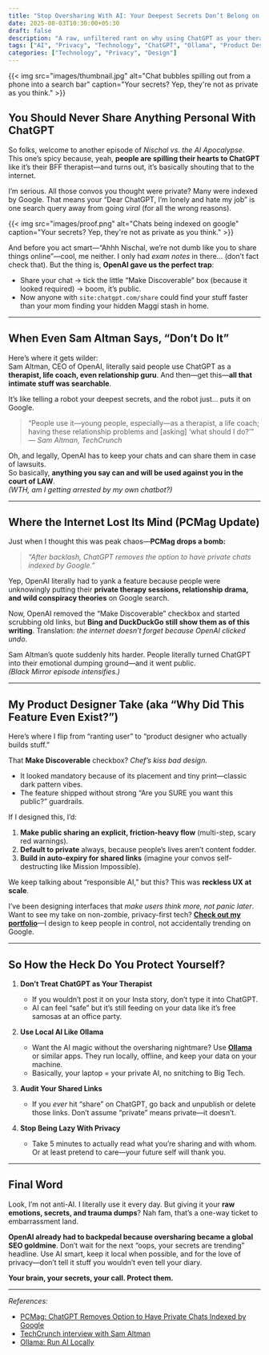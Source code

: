 ```yaml
---
title: "Stop Oversharing With AI: Your Deepest Secrets Don’t Belong on Google"
date: 2025-08-03T10:30:00+05:30
draft: false
description: "A raw, unfiltered rant on why using ChatGPT as your therapist is a terrible idea, how OpenAI accidentally exposed private convos to Google, and how to actually protect yourself—with a product designer's take on how to design AI better."
tags: ["AI", "Privacy", "Technology", "ChatGPT", "Ollama", "Product Design"]
categories: ["Technology", "Privacy", "Design"]
---
```


{{< img src="images/thumbnail.jpg" alt="Chat bubbles spilling out from a phone into a search bar" caption="Your secrets? Yep, they're not as private as you think." >}}

## You Should Never Share Anything Personal With ChatGPT

So folks, welcome to another episode of *Nischal vs. the AI Apocalypse*.  
This one’s spicy because, yeah, **people are spilling their hearts to ChatGPT** like it’s their BFF therapist—and turns out, it’s basically shouting that to the internet.

I’m serious. All those convos you thought were private? Many were indexed by Google. That means your “Dear ChatGPT, I’m lonely and hate my job” is one search query away from going *viral* (for all the wrong reasons).  

{{< img src="images/proof.png" alt="Chats being indexed on google" caption="Your secrets? Yep, they're not as private as you think." >}}

And before you act smart—“Ahhh Nischal, we’re not dumb like you to share things online”—cool, me neither. I only had *exam notes* in there… (don’t fact check that). But the thing is, **OpenAI gave us the perfect trap**:  
- Share your chat → tick the little “Make Discoverable” box (because it looked required) → boom, it’s public.  
- Now anyone with `site:chatgpt.com/share` could find your stuff faster than your mom finding your hidden Maggi stash in home.

---

## When Even Sam Altman Says, “Don’t Do It”

Here’s where it gets wilder:  
Sam Altman, CEO of OpenAI, literally said people use ChatGPT as a **therapist, life coach, even relationship guru**. And then—get this—**all that intimate stuff was searchable**.  

It’s like telling a robot your deepest secrets, and the robot just… puts it on Google.  
> “People use it—young people, especially—as a therapist, a life coach; having these relationship problems and [asking] ‘what should I do?’” — *Sam Altman, TechCrunch*

Oh, and legally, OpenAI has to keep your chats and can share them in case of lawsuits.  
So basically, **anything you say can and will be used against you in the court of LAW**.  
*(WTH, am I getting arrested by my own chatbot?)*

---

## Where the Internet Lost Its Mind (PCMag Update)

Just when I thought this was peak chaos—**PCMag drops a bomb:**  
> *“After backlash, ChatGPT removes the option to have private chats indexed by Google.”*  

Yep, OpenAI literally had to yank a feature because people were unknowingly putting their **private therapy sessions, relationship drama, and wild conspiracy theories** on Google search.  

Now, OpenAI removed the “Make Discoverable” checkbox and started scrubbing old links, but **Bing and DuckDuckGo still show them as of this writing**. Translation: *the internet doesn’t forget because OpenAI clicked undo*.  

Sam Altman’s quote suddenly hits harder. People literally turned ChatGPT into their emotional dumping ground—and it went public.  
*(Black Mirror episode intensifies.)*

---

## My Product Designer Take (aka “Why Did This Feature Even Exist?”)

Here’s where I flip from “ranting user” to “product designer who actually builds stuff.”  

That **Make Discoverable** checkbox? *Chef’s kiss bad design.*  
- It looked mandatory because of its placement and tiny print—classic dark pattern vibes.  
- The feature shipped without strong “Are you SURE you want this public?” guardrails.  

If I designed this, I’d:  
1. **Make public sharing an explicit, friction-heavy flow** (multi-step, scary red warnings).  
2. **Default to private** always, because people’s lives aren’t content fodder.  
3. **Build in auto-expiry for shared links** (imagine your convos self-destructing like Mission Impossible).  

We keep talking about “responsible AI,” but this? This was **reckless UX at scale**.  

I’ve been designing interfaces that *make users think more, not panic later*.  
Want to see my take on non-zombie, privacy-first tech? **[Check out my portfolio](https://www.nischalskanda.tech)**—I design to keep people in control, not accidentally trending on Google.

---

## So How the Heck Do You Protect Yourself?

1. **Don’t Treat ChatGPT as Your Therapist**  
   - If you wouldn’t post it on your Insta story, don’t type it into ChatGPT.  
   - AI can feel “safe” but it’s still feeding on your data like it’s free samosas at an office party.

2. **Use Local AI Like Ollama**  
   - Want the AI magic without the oversharing nightmare? Use **[Ollama](https://ollama.ai/)** or similar apps. They run locally, offline, and keep your data on your machine.  
   - Basically, your laptop = your private AI, no snitching to Big Tech.

3. **Audit Your Shared Links**  
   - If you *ever* hit “share” on ChatGPT, go back and unpublish or delete those links. Don’t assume “private” means private—it doesn’t.

4. **Stop Being Lazy With Privacy**  
   - Take 5 minutes to actually read what you’re sharing and with whom. Or at least pretend to care—your future self will thank you.

---

## Final Word

Look, I’m not anti-AI. I literally use it every day. But giving it your **raw emotions, secrets, and trauma dumps**? Nah fam, that’s a one-way ticket to embarrassment land.  

**OpenAI already had to backpedal because oversharing became a global SEO goldmine**. Don’t wait for the next “oops, your secrets are trending” headline. Use AI smart, keep it local when possible, and for the love of privacy—don’t tell it stuff you wouldn’t even tell your diary.

**Your brain, your secrets, your call. Protect them.**

---

*References:*  
- [PCMag: ChatGPT Removes Option to Have Private Chats Indexed by Google](https://www.pcmag.com/news/after-backlash-chatgpt-removes-option-to-have-private-chats-indexed-by-google)  
- [TechCrunch interview with Sam Altman](https://techcrunch.com)  
- [Ollama: Run AI Locally](https://ollama.ai/)
